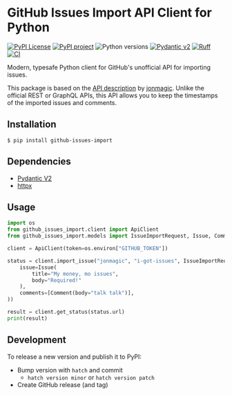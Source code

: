 # GitHub Issues Import API Client for Python

[![PyPI License](https://img.shields.io/pypi/l/github-issues-import)](https://github.com/zyv/github-issues-import/blob/main/LICENSE)
[![PyPI project](https://img.shields.io/pypi/v/github-issues-import.svg?logo=python&logoColor=edb641)](https://pypi.python.org/pypi/ruff)
![Python versions](https://img.shields.io/pypi/pyversions/github-issues-import.svg?logo=python&logoColor=edb641)
[![Pydantic v2](https://img.shields.io/endpoint?url=https://raw.githubusercontent.com/pydantic/pydantic/main/docs/badge/v2.json)](https://docs.pydantic.dev/latest/contributing/#badges)
[![Ruff](https://img.shields.io/endpoint?url=https://raw.githubusercontent.com/astral-sh/ruff/main/assets/badge/v2.json)](https://github.com/astral-sh/ruff)
[![CI](https://github.com/zyv/github-issues-import/workflows/CI/badge.svg)](https://github.com/zyv/github-issues-import/actions)

Modern, typesafe Python client for GitHub's unofficial API for importing issues.

This package is based on the [API description](https://gist.github.com/jonmagic/5282384165e0f86ef105) by [jonmagic](https://github.com/jonmagic). Unlike the official REST or GraphQL APIs, this API allows you to keep the timestamps of the imported issues and comments.

## Installation

```shell
$ pip install github-issues-import
```

## Dependencies

* [Pydantic V2](https://pydantic.dev)
* [httpx](https://www.python-httpx.org)

## Usage

```python
import os
from github_issues_import.client import ApiClient
from github_issues_import.models import IssueImportRequest, Issue, Comment

client = ApiClient(token=os.environ["GITHUB_TOKEN"])

status = client.import_issue("jonmagic", "i-got-issues", IssueImportRequest(
    issue=Issue(
        title="My money, mo issues",
        body="Required!"
    ),
    comments=[Comment(body="talk talk")],
))

result = client.get_status(status.url)
print(result)
```

## Development

To release a new version and publish it to PyPI:

* Bump version with `hatch` and commit
  * `hatch version minor` or `hatch version patch`
* Create GitHub release (and tag)
